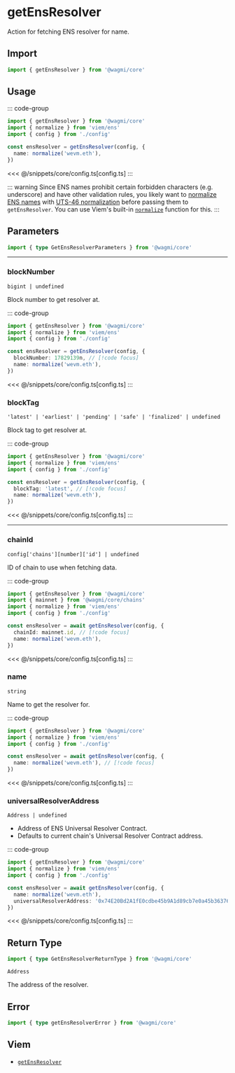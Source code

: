 <script setup>
const packageName = '@wagmi/core'
const actionName = 'getEnsResolver'
const typeName = 'GetEnsResolver'
</script>

# getEnsResolver

Action for fetching ENS resolver for name.

## Import

```ts
import { getEnsResolver } from '@wagmi/core'
```

## Usage

::: code-group
```ts [index.ts]
import { getEnsResolver } from '@wagmi/core'
import { normalize } from 'viem/ens'
import { config } from './config'

const ensResolver = getEnsResolver(config, {
  name: normalize('wevm.eth'),
})
```
<<< @/snippets/core/config.ts[config.ts]
:::

::: warning
Since ENS names prohibit certain forbidden characters (e.g. underscore) and have other validation rules, you likely want to [normalize ENS names](https://docs.ens.domains/contract-api-reference/name-processing#normalising-names) with [UTS-46 normalization](https://unicode.org/reports/tr46) before passing them to `getEnsResolver`. You can use Viem's built-in [`normalize`](https://viem.sh/docs/ens/utilities/normalize) function for this.
:::

## Parameters

```ts
import { type GetEnsResolverParameters } from '@wagmi/core'
```

---

### blockNumber

`bigint | undefined`

Block number to get resolver at.

::: code-group
```ts [index.ts]
import { getEnsResolver } from '@wagmi/core'
import { normalize } from 'viem/ens'
import { config } from './config'

const ensResolver = getEnsResolver(config, {
  blockNumber: 17829139n, // [!code focus]
  name: normalize('wevm.eth'),
})
```
<<< @/snippets/core/config.ts[config.ts]
:::

### blockTag

`'latest' | 'earliest' | 'pending' | 'safe' | 'finalized' | undefined`

Block tag to get resolver at.

::: code-group
```ts [index.ts]
import { getEnsResolver } from '@wagmi/core'
import { normalize } from 'viem/ens'
import { config } from './config'

const ensResolver = getEnsResolver(config, {
  blockTag: 'latest', // [!code focus]
  name: normalize('wevm.eth'),
})
```
<<< @/snippets/core/config.ts[config.ts]
:::

---

### chainId

`config['chains'][number]['id'] | undefined`

ID of chain to use when fetching data.

::: code-group
```ts [index.ts]
import { getEnsResolver } from '@wagmi/core'
import { mainnet } from '@wagmi/core/chains'
import { normalize } from 'viem/ens'
import { config } from './config'

const ensResolver = await getEnsResolver(config, {
  chainId: mainnet.id, // [!code focus]
  name: normalize('wevm.eth'),
})
```
<<< @/snippets/core/config.ts[config.ts]
:::

### name

`string`

Name to get the resolver for.

::: code-group
```ts [index.ts]
import { getEnsResolver } from '@wagmi/core'
import { normalize } from 'viem/ens'
import { config } from './config'

const ensResolver = await getEnsResolver(config, {
  name: normalize('wevm.eth'), // [!code focus]
})
```
<<< @/snippets/core/config.ts[config.ts]
:::

### universalResolverAddress

`Address | undefined`

- Address of ENS Universal Resolver Contract.
- Defaults to current chain's Universal Resolver Contract address.

::: code-group
```ts [index.ts]
import { getEnsResolver } from '@wagmi/core'
import { normalize } from 'viem/ens'
import { config } from './config'

const ensResolver = await getEnsResolver(config, {
  name: normalize('wevm.eth'),
  universalResolverAddress: '0x74E20Bd2A1fE0cdbe45b9A1d89cb7e0a45b36376', // [!code focus]
})
```
<<< @/snippets/core/config.ts[config.ts]
:::

## Return Type

```ts
import { type GetEnsResolverReturnType } from '@wagmi/core'
```

`Address`

The address of the resolver.

## Error

```ts
import { type getEnsResolverError } from '@wagmi/core'
```

<!--@include: @shared/query-imports.md-->

## Viem

- [`getEnsResolver`](https://viem.sh/docs/ens/actions/getEnsResolver.html)
